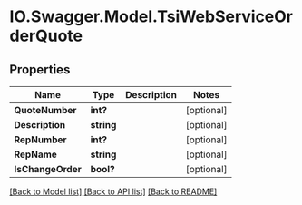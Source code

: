 # IO.Swagger.Model.TsiWebServiceOrderQuote
## Properties

Name | Type | Description | Notes
------------ | ------------- | ------------- | -------------
**QuoteNumber** | **int?** |  | [optional] 
**Description** | **string** |  | [optional] 
**RepNumber** | **int?** |  | [optional] 
**RepName** | **string** |  | [optional] 
**IsChangeOrder** | **bool?** |  | [optional] 

[[Back to Model list]](../README.md#documentation-for-models) [[Back to API list]](../README.md#documentation-for-api-endpoints) [[Back to README]](../README.md)

